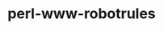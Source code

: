 ---
title: "perl-www-robotrules"
layout: cache
categories: [package, develop-2024-12-22]
meta: {"versions": ["6.02"], "compilers": ["gcc@=11.4.0"], "oss": ["ubuntu22.04"], "platforms": ["linux"], "targets": ["x86_64_v3"], "stacks": ["e4s", "root"], "num_specs": 1, "num_specs_by_stack": {"e4s": 1, "root": 1}}
spec_details: [{"hash": "trbcgig2vi3jjpvfgbtcdljvacvfj6vr", "compiler": "gcc@=11.4.0", "versions": ["6.02"], "os": "ubuntu22.04", "platform": "linux", "target": "x86_64_v3", "variants": ["build_system=perl"], "stacks": ["e4s", "root"], "size": "-", "tarball": "https://binaries.spack.io/develop-2024-12-22/build_cache/linux-ubuntu22.04-x86_64_v3/gcc-11.4.0/perl-www-robotrules-6.02/linux-ubuntu22.04-x86_64_v3-gcc-11.4.0-perl-www-robotrules-6.02-trbcgig2vi3jjpvfgbtcdljvacvfj6vr.spack"}]
---